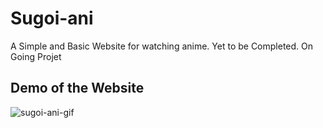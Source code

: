 # Sugoi-ani
A Simple and Basic Website for watching anime.
Yet to be Completed. On Going Projet
## Demo of the Website

![sugoi-ani-gif](https://github.com/sujanmhrjn1301/Sugoi-ani/assets/107530986/64eda8cb-0213-4f27-a4c8-d575ecfed8bf)
